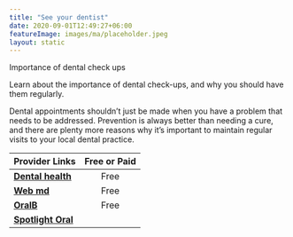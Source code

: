 ```yaml
---
title: "See your dentist"
date: 2020-09-01T12:49:27+06:00
featureImage: images/ma/placeholder.jpeg
layout: static
---
```


Importance of dental check ups

Learn about the importance of dental check-ups, and why you should have them regularly.

Dental appointments shouldn’t just be made when you have a problem that needs to be addressed. Prevention is always better than needing a cure, and there are plenty more reasons why it’s important to maintain regular visits to your local dental practice.

| Provider Links      | Free or Paid  |  
| :-----------          | :--------------:      |  
| [**Dental health**](https://www.dentalhealth.org/blog/the-importance-of-regular-dental-visits) | Free | 
| [**Web md**](https://www.webmd.com/oral-health/features/dental-checkup-every-6-months) | Free | 
| [**OralB**](https://www.oralb.co.uk/en-gb/oral-health/life-stages/adults/the-importance-of-regular-dental-visits) | Free | 
| [**Spotlight Oral**](https://uk.spotlightoralcare.com/) |  | 
  

<br/><br/>






